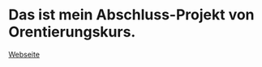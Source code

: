 # Das ist mein Abschluss-Projekt von Orentierungskurs.
[Webseite](https://hossaini1.github.io/Erste-Projekt/)
